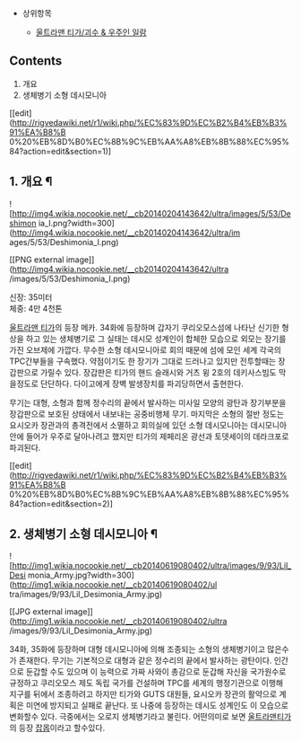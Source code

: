   * 상위항목  

    * [울트라맨 티가/괴수 & 우주인 일람](%EC%9A%B8%ED%8A%B8%EB%9D%BC%EB%A7%A8%20%ED%8B%B0%EA%B0%80/%EA%B4%B4%EC%88%98%20%26%20%EC%9A%B0%EC%A3%BC%EC%9D%B8%20%EC%9D%BC%EB%9E%8C.md)  

## Contents

    

1. 개요 
2. 생체병기 소형 데시모니아 

[[edit](http://rigvedawiki.net/r1/wiki.php/%EC%83%9D%EC%B2%B4%EB%B3%91%EA%B8%B
0%20%EB%8D%B0%EC%8B%9C%EB%AA%A8%EB%8B%88%EC%95%84?action=edit&section=1)]

## 1. 개요 ¶

![http://img4.wikia.nocookie.net/__cb20140204143642/ultra/images/5/53/Deshimon
ia_I.png?width=300](http://img4.wikia.nocookie.net/__cb20140204143642/ultra/im
ages/5/53/Deshimonia_I.png)

[[PNG external image]](http://img4.wikia.nocookie.net/__cb20140204143642/ultra
/images/5/53/Deshimonia_I.png)

  

신장: 35미터  
체중: 4만 4천톤

  
[울트라맨 티가](%EC%9A%B8%ED%8A%B8%EB%9D%BC%EB%A7%A8%20%ED%8B%B0%EA%B0%80.md)의 등장
메카. 34화에 등장하며 갑자기 쿠리오모스섬에 나타난 신기한 형상을 하고 있는 생체병기로 그 실태는 데시모 성계인이 합체한 모습으로 외모는
장기를 가진 오브제에 가깝다. 무수한 소형 데시모니아로 회의 때문에 섬에 모인 세계 각국의 TPC간부들을 구속했다. 약점이기도 한 장기가
그대로 드러나고 있지만 전투할때는 장갑판으로 가릴수 있다. 장갑판은 티가의 핸드 슬래시와 거츠 윙 2호의 데키사스빔도 막을정도로 단단하다.
다이고에게 장벽 발생장치를 파괴당하면서 출현한다.

  

무기는 대형, 소형과 함께 정수리의 끝에서 발사하는 미사일 모양의 광탄과 장기부분을 장갑판으로 보호된 상태에서 내보내는 공중비행체 무기.
마지막은 소형의 절반 정도는 요시오카 장관과의 총격전에서 소멸하고 회의실에 있던 소형 데시모니아는 데시모니아 안에 들어가 우주로 달아나려고
했지만 티가의 제페리온 광선과 토뎃세이의 데라크포로 파괴된다.

  

[[edit](http://rigvedawiki.net/r1/wiki.php/%EC%83%9D%EC%B2%B4%EB%B3%91%EA%B8%B
0%20%EB%8D%B0%EC%8B%9C%EB%AA%A8%EB%8B%88%EC%95%84?action=edit&section=2)]

## 2. 생체병기 소형 데시모니아 ¶

![http://img1.wikia.nocookie.net/__cb20140619080402/ultra/images/9/93/Lil_Desi
monia_Army.jpg?width=300](http://img1.wikia.nocookie.net/__cb20140619080402/ul
tra/images/9/93/Lil_Desimonia_Army.jpg)

[[JPG external image]](http://img1.wikia.nocookie.net/__cb20140619080402/ultra
/images/9/93/Lil_Desimonia_Army.jpg)

  
34화, 35화에 등장하며 대형 데시모니아에 의해 조종되는 소형의 생체병기이고 많은수가 존재한다. 무기는 기본적으로 대형과 같은 정수리의
끝에서 발사하는 광탄이다. 인간으로 둔갑할 수도 있으며 이 능력으로 가짜 사와이 총감으로 둔갑해 자신을 국가원수로 규정하고 쿠리오모스 제도
독립 국가를 건설하며 TPC를 세계의 행정기관으로 이행해 지구를 뒤에서 조종하려고 하지만 티가와 GUTS 대원들, 요시오카 장관의 활약으로
계획은 미연에 방지되고 실패로 끝난다. 또 나중에 등장하는 데시도 성계인도 이 모습으로 변화할수 있다. 극중에서는 오로지 생체병기라고
불린다. 어떤의미로 보면 [울트라맨티가](%EC%9A%B8%ED%8A%B8%EB%9D%BC%EB%A7%A8%20%ED%8B%B0%EA%B0%80.md)의 등장
[잡몹](%EC%9E%A1%EB%AA%B9.md)이라고 할수있다.

